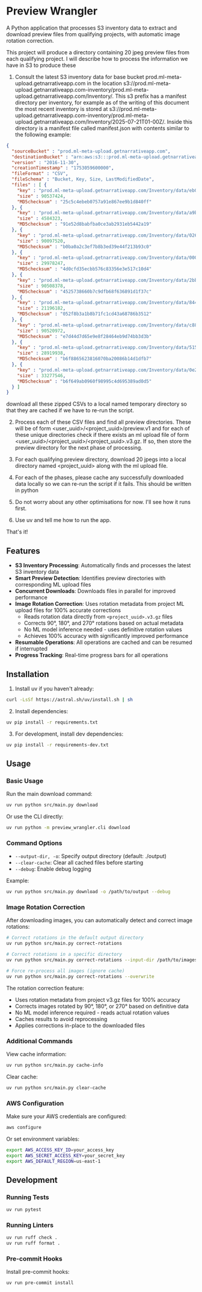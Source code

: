 # Preview Wrangler

A Python application that processes S3 inventory data to extract and download preview files from qualifying projects, with automatic image rotation correction.

This project will produce a directory containing 20 jpeg preview files from each qualifying project. I will describe how to process the information we have in S3 to produce these

1. Consult the latest S3 inventory data for base bucket prod.ml-meta-upload.getnarrativeapp.com in the location s3://prod.ml-meta-upload.getnarrativeapp.com-inventory/prod.ml-meta-upload.getnarrativeapp.com/Inventory/. This s3 prefix has a manifest directory per inventory, for example as of the writing of this document the most recent inventory is stored at s3://prod.ml-meta-upload.getnarrativeapp.com-inventory/prod.ml-meta-upload.getnarrativeapp.com/Inventory/2025-07-21T01-00Z/. Inside this directory is a manifest file called manifest.json with contents similar to the following example:

```json
{
  "sourceBucket" : "prod.ml-meta-upload.getnarrativeapp.com",
  "destinationBucket" : "arn:aws:s3:::prod.ml-meta-upload.getnarrativeapp.com-inventory",
  "version" : "2016-11-30",
  "creationTimestamp" : "1753059600000",
  "fileFormat" : "CSV",
  "fileSchema" : "Bucket, Key, Size, LastModifiedDate",
  "files" : [ {
    "key" : "prod.ml-meta-upload.getnarrativeapp.com/Inventory/data/eb07a5ec-3b32-469f-87ff-6940745b81f0.csv.gz",
    "size" : 90537424,
    "MD5checksum" : "25c5c4ebeb0757a91e867ee9b1d840ff"
  }, {
    "key" : "prod.ml-meta-upload.getnarrativeapp.com/Inventory/data/a9bcf95b-c452-445b-8df5-3d79dd316a1f.csv.gz",
    "size" : 4584323,
    "MD5checksum" : "91e52d8babfba0ce3ab2931eb5442a19"
  }, {
    "key" : "prod.ml-meta-upload.getnarrativeapp.com/Inventory/data/02672f60-13ef-4351-9b35-9cc3e4c34b7f.csv.gz",
    "size" : 90097520,
    "MD5checksum" : "b0ba0a2c3ef7b8b3ed39e44f213b93c0"
  }, {
    "key" : "prod.ml-meta-upload.getnarrativeapp.com/Inventory/data/000abab4-e840-421f-aea9-1b6bb71a942b.csv.gz",
    "size" : 29978247,
    "MD5checksum" : "4d0cfd35ecbb576c83356e3e517c10d4"
  }, {
    "key" : "prod.ml-meta-upload.getnarrativeapp.com/Inventory/data/2bbe6282-b8c6-42cf-93db-b4ca1204f367.csv.gz",
    "size" : 90508378,
    "MD5checksum" : "4525738660b7c9dfb68f636891d1f37c"
  }, {
    "key" : "prod.ml-meta-upload.getnarrativeapp.com/Inventory/data/844ee0a5-7965-4b95-9d59-a0e8f5a73614.csv.gz",
    "size" : 21196182,
    "MD5checksum" : "052f8b3a1b8b71fc1cd43a68786b3512"
  }, {
    "key" : "prod.ml-meta-upload.getnarrativeapp.com/Inventory/data/c88bec9c-e524-4e95-8edf-521fc4808184.csv.gz",
    "size" : 90520972,
    "MD5checksum" : "e7d44d7d65e9e8f28464eb9d74bb3d3b"
  }, {
    "key" : "prod.ml-meta-upload.getnarrativeapp.com/Inventory/data/515fb68d-b8cc-43d2-9e24-e0b49df94a48.csv.gz",
    "size" : 28919938,
    "MD5checksum" : "b6f8865623816070ba20086b14d1dfb7"
  }, {
    "key" : "prod.ml-meta-upload.getnarrativeapp.com/Inventory/data/0e263cfb-4c2c-4be5-b7e6-dfdf9d77944e.csv.gz",
    "size" : 33277546,
    "MD5checksum" : "b6f649ab0960f98995c4d695389ad0d5"
  } ]
}
```

download all these zipped CSVs to a local named temporary directory so that they are cached if we have to re-run the script.

2. Process each of these CSV files and find all preview directories. These will be of form <user_uuid>/<project_uuid>/preview.v1 and for each of these unique directories check if there exists an ml upload file of form <user_uuid>/<project_uuid>/<project_uuid>.v3.gz. If so, then store the preview directory for the next phase of processing.

3. For each qualifying preview directory, download 20 jpegs into a local directory named <project_uuid> along with the ml upload file.

4. For each of the phases, please cache any successfully downloaded data locally so we can re-run the script if it fails. This should be written in python

5. Do not worry about any other optimisations for now. I'll see how it runs first.

6. Use uv and tell me how to run the app.

That's it!

## Features

- **S3 Inventory Processing**: Automatically finds and processes the latest S3 inventory data
- **Smart Preview Detection**: Identifies preview directories with corresponding ML upload files
- **Concurrent Downloads**: Downloads files in parallel for improved performance
- **Image Rotation Correction**: Uses rotation metadata from project ML upload files for 100% accurate corrections
  - Reads rotation data directly from `<project_uuid>.v3.gz` files
  - Corrects 90°, 180°, and 270° rotations based on actual metadata
  - No ML model inference needed - uses definitive rotation values
  - Achieves 100% accuracy with significantly improved performance
- **Resumable Operations**: All operations are cached and can be resumed if interrupted
- **Progress Tracking**: Real-time progress bars for all operations

## Installation

1. Install uv if you haven't already:
```bash
curl -LsSf https://astral.sh/uv/install.sh | sh
```

2. Install dependencies:
```bash
uv pip install -r requirements.txt
```

3. For development, install dev dependencies:
```bash
uv pip install -r requirements-dev.txt
```

## Usage

### Basic Usage

Run the main download command:
```bash
uv run python src/main.py download
```

Or use the CLI directly:
```bash
uv run python -m preview_wrangler.cli download
```

### Command Options

- `--output-dir, -o`: Specify output directory (default: ./output)
- `--clear-cache`: Clear all cached files before starting
- `--debug`: Enable debug logging

Example:
```bash
uv run python src/main.py download -o /path/to/output --debug
```

### Image Rotation Correction

After downloading images, you can automatically detect and correct image rotations:

```bash
# Correct rotations in the default output directory
uv run python src/main.py correct-rotations

# Correct rotations in a specific directory
uv run python src/main.py correct-rotations --input-dir /path/to/images

# Force re-process all images (ignore cache)
uv run python src/main.py correct-rotations --overwrite
```

The rotation correction feature:
- Uses rotation metadata from project v3.gz files for 100% accuracy
- Corrects images rotated by 90°, 180°, or 270° based on definitive data
- No ML model inference required - reads actual rotation values
- Caches results to avoid reprocessing
- Applies corrections in-place to the downloaded files

### Additional Commands

View cache information:
```bash
uv run python src/main.py cache-info
```

Clear cache:
```bash
uv run python src/main.py clear-cache
```

### AWS Configuration

Make sure your AWS credentials are configured:
```bash
aws configure
```

Or set environment variables:
```bash
export AWS_ACCESS_KEY_ID=your_access_key
export AWS_SECRET_ACCESS_KEY=your_secret_key
export AWS_DEFAULT_REGION=us-east-1
```

## Development

### Running Tests
```bash
uv run pytest
```

### Running Linters
```bash
uv run ruff check .
uv run ruff format .
```

### Pre-commit Hooks
Install pre-commit hooks:
```bash
uv run pre-commit install
```
